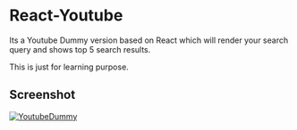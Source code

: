 # React-Youtube

Its a Youtube Dummy version based on React which will render your search query and shows top 5 search results.

This is just for learning purpose. 


## Screenshot

[<img alt='YoutubeDummy' src="https://raw.githubusercontent.com/harshitks2203/Flutter_Quizz/master/resources/1MainScreen.png?token=APLQiRXfkVTSOT2O89-16F5sJKuGotjXks5aqY7QwA%3D%3D">](HomePage)